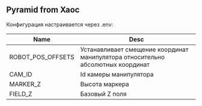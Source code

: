 Pyramid from Xaoc
---
Конфигурация настраивается через .env:

| Name              | Desc                                                                            |
|-------------------|---------------------------------------------------------------------------------|
| ROBOT_POS_OFFSETS | Устанавливает смещение координат манипулятора относительно абсолютных координат |
| CAM_ID            | Id камеры манипулятора                                                          |
| MARKER_Z          | Высота маркера                                                                  |
| FIELD_Z           | Базовый Z поля                                                                  |
